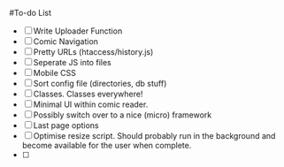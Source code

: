 #To-do List

- [ ] Write Uploader Function
- [ ] Comic Navigation
- [ ] Pretty URLs (htaccess/history.js)
- [ ] Seperate JS into files
- [ ] Mobile CSS
- [ ] Sort config file (directories, db stuff)
- [ ] Classes. Classes everywhere!
- [ ] Minimal UI within comic reader. 
- [ ] Possibly switch over to a nice (micro) framework
- [ ] Last page options
- [ ] Optimise resize script. Should probably run in the background and become available for the user when complete.
- [ ]
